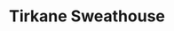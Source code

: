 ---
title: "Tirkane Sweathouse"
address: "Magherafelt Tourist Information Centre, The Bridewell 6 Church Street, Magherafelt, Derry, BT45 6AN"
tel: "+44 (0)28 7963 1510"
county: "Derry"
category: "Monuments"
type: "Content"
lat: "54.860145568847656"
lng: "-6.693303108215332"
---